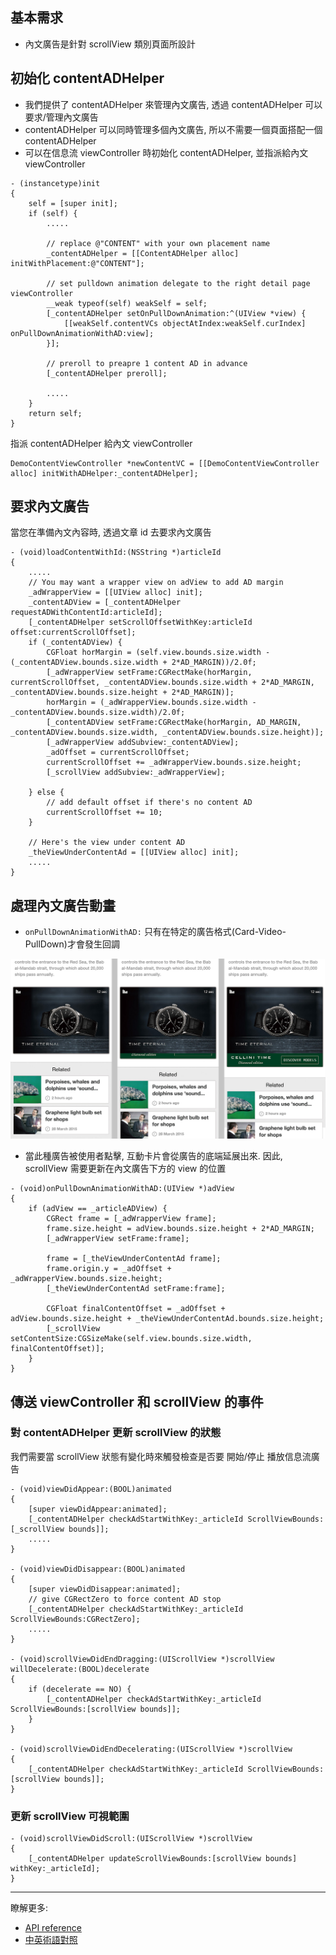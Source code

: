## 基本需求
- 內文廣告是針對 scrollView 類別頁面所設計

## 初始化 contentADHelper
- 我們提供了 contentADHelper 來管理內文廣告, 透過 contentADHelper 可以要求/管理內文廣告
- contentADHelper 可以同時管理多個內文廣告, 所以不需要一個頁面搭配一個 contentADHelper
- 可以在信息流 viewController 時初始化 contentADHelper, 並指派給內文 viewController
```objc
- (instancetype)init
{
    self = [super init];
    if (self) {
        .....

        // replace @"CONTENT" with your own placement name
        _contentADHelper = [[ContentADHelper alloc] initWithPlacement:@"CONTENT"];

        // set pulldown animation delegate to the right detail page viewController
        __weak typeof(self) weakSelf = self;
        [_contentADHelper setOnPullDownAnimation:^(UIView *view) {
            [[weakSelf.contentVCs objectAtIndex:weakSelf.curIndex] onPullDownAnimationWithAD:view];
        }];

        // preroll to preapre 1 content AD in advance
        [_contentADHelper preroll];

        .....
    }
    return self;
}
```

指派 contentADHelper 給內文 viewController
```objc
DemoContentViewController *newContentVC = [[DemoContentViewController alloc] initWithADHelper:_contentADHelper];
```

## 要求內文廣告
當您在準備內文內容時, 透過文章 id 去要求內文廣告
```objc
- (void)loadContentWithId:(NSString *)articleId
{
    .....
    // You may want a wrapper view on adView to add AD margin
    _adWrapperView = [[UIView alloc] init];
    _contentADView = [_contentADHelper requestADWithContentId:articleId];
    [_contentADHelper setScrollOffsetWithKey:articleId offset:currentScrollOffset];
    if (_contentADView) {
        CGFloat horMargin = (self.view.bounds.size.width - (_contentADView.bounds.size.width + 2*AD_MARGIN))/2.0f;
        [_adWrapperView setFrame:CGRectMake(horMargin, currentScrollOffset, _contentADView.bounds.size.width + 2*AD_MARGIN, _contentADView.bounds.size.height + 2*AD_MARGIN)];
        horMargin = (_adWrapperView.bounds.size.width - _contentADView.bounds.size.width)/2.0f;
        [_contentADView setFrame:CGRectMake(horMargin, AD_MARGIN, _contentADView.bounds.size.width, _contentADView.bounds.size.height)];
        [_adWrapperView addSubview:_contentADView];
        _adOffset = currentScrollOffset;
        currentScrollOffset += _adWrapperView.bounds.size.height;
        [_scrollView addSubview:_adWrapperView];

    } else {
        // add default offset if there's no content AD
        currentScrollOffset += 10;
    }

    // Here's the view under content AD
    _theViewUnderContentAd = [[UIView alloc] init];
    .....
}
```

## 處理內文廣告動畫
- `onPullDownAnimationWithAD:` 只有在特定的廣告格式(Card-Video-PullDown)才會發生回調

![content pulldown AD](../images/content_pulldown.jpg)

- 當此種廣告被使用者點擊, 互動卡片會從廣告的底端延展出來. 因此, scrollView 需要更新在內文廣告下方的 view 的位置
```objc
- (void)onPullDownAnimationWithAD:(UIView *)adView
{
    if (adView == _articleADView) {
        CGRect frame = [_adWrapperView frame];
        frame.size.height = adView.bounds.size.height + 2*AD_MARGIN;
        [_adWrapperView setFrame:frame];

        frame = [_theViewUnderContentAd frame];
        frame.origin.y = _adOffset + _adWrapperView.bounds.size.height;
        [_theViewUnderContentAd setFrame:frame];

        CGFloat finalContentOffset = _adOffset + adView.bounds.size.height + _theViewUnderContentAd.bounds.size.height;
        [_scrollView setContentSize:CGSizeMake(self.view.bounds.size.width, finalContentOffset)];
    }
}
```

## 傳送 viewController 和 scrollView 的事件
### 對 contentADHelper 更新 scrollView 的狀態

我們需要當 scrollView 狀態有變化時來觸發檢查是否要 開始/停止 播放信息流廣告
```objc
- (void)viewDidAppear:(BOOL)animated
{
    [super viewDidAppear:animated];
    [_contentADHelper checkAdStartWithKey:_articleId ScrollViewBounds:[_scrollView bounds]];
    .....
}

- (void)viewDidDisappear:(BOOL)animated
{
    [super viewDidDisappear:animated];
    // give CGRectZero to force content AD stop
    [_contentADHelper checkAdStartWithKey:_articleId ScrollViewBounds:CGRectZero];
    .....
}

- (void)scrollViewDidEndDragging:(UIScrollView *)scrollView willDecelerate:(BOOL)decelerate
{
    if (decelerate == NO) {
        [_contentADHelper checkAdStartWithKey:_articleId ScrollViewBounds:[scrollView bounds]];
    }
}

- (void)scrollViewDidEndDecelerating:(UIScrollView *)scrollView
{
    [_contentADHelper checkAdStartWithKey:_articleId ScrollViewBounds:[scrollView bounds]];
}
```

### 更新 scrollView 可視範圍
```objc
- (void)scrollViewDidScroll:(UIScrollView *)scrollView
{
    [_contentADHelper updateScrollViewBounds:[scrollView bounds] withKey:_articleId];
}
```
***
瞭解更多:

- [API reference](api-reference.md)
- [中英術語對照](https://github.com/roylo/CrystalExpressDocumentation-iOS-zh_CN/blob/master/terminology.md)
